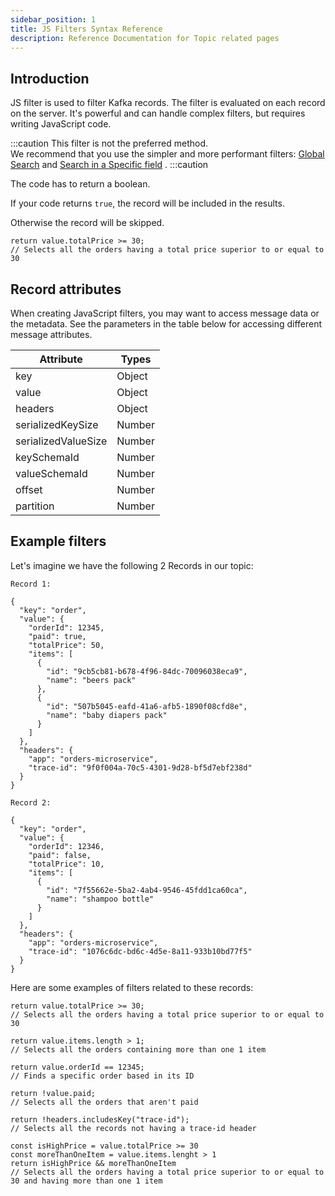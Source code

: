 ```yaml
---
sidebar_position: 1
title: JS Filters Syntax Reference
description: Reference Documentation for Topic related pages
---
```


## Introduction

JS filter is used to filter Kafka records. The filter is evaluated on each record on the server. It's powerful and can handle complex filters, but requires writing JavaScript code.

:::caution
This filter is not the preferred method.  
We recommend that you use the simpler and more performant filters: [Global Search](../consume/#global-search) and [Search in a Specific field](../consume/#search-in-a-specific-field) .
:::caution

The code has to return a boolean.

If your code returns `true`, the record will be included in the results.

Otherwise the record will be skipped.

    return value.totalPrice >= 30;
    // Selects all the orders having a total price superior to or equal to 30

## Record attributes[​](https://docs.conduktor.io/platform/console/consume-data/filter-messages/#accessing-message-attributes)

When creating JavaScript filters, you may want to access message data or the metadata. See the parameters in the table below for accessing different message attributes.

| Attribute           | Types  |
| ------------------- | ------ |
| key                 | Object |
| value               | Object |
| headers             | Object |
| serializedKeySize   | Number |
| serializedValueSize | Number |
| keySchemaId         | Number |
| valueSchemaId       | Number |
| offset              | Number |
| partition           | Number |

## Example filters[​](https://docs.conduktor.io/platform/console/consume-data/filter-messages/#example-filters)

Let's imagine we have the following 2 Records in our topic:

```
Record 1:

{
  "key": "order",
  "value": {
    "orderId": 12345,
    "paid": true,
    "totalPrice": 50,
    "items": [
      {
        "id": "9cb5cb81-b678-4f96-84dc-70096038eca9",
        "name": "beers pack"
      },
      {
        "id": "507b5045-eafd-41a6-afb5-1890f08cfd8e",
        "name": "baby diapers pack"
      }
    ]
  },
  "headers": {
    "app": "orders-microservice",
    "trace-id": "9f0f004a-70c5-4301-9d28-bf5d7ebf238d"
  }
}

Record 2:

{
  "key": "order",
  "value": {
    "orderId": 12346,
    "paid": false,
    "totalPrice": 10,
    "items": [
      {
        "id": "7f55662e-5ba2-4ab4-9546-45fdd1ca60ca",
        "name": "shampoo bottle"
      }
    ]
  },
  "headers": {
    "app": "orders-microservice",
    "trace-id": "1076c6dc-bd6c-4d5e-8a11-933b10bd77f5"
  }
}

```

Here are some examples of filters related to these records:

```
return value.totalPrice >= 30;
// Selects all the orders having a total price superior to or equal to 30

return value.items.length > 1;
// Selects all the orders containing more than one 1 item

return value.orderId == 12345;
// Finds a specific order based in its ID

return !value.paid;
// Selects all the orders that aren't paid

return !headers.includesKey("trace-id");
// Selects all the records not having a trace-id header

const isHighPrice = value.totalPrice >= 30
const moreThanOneItem = value.items.lenght > 1
return isHighPrice && moreThanOneItem
// Selects all the orders having a total price superior to or equal to 30 and having more than one 1 item

```

          